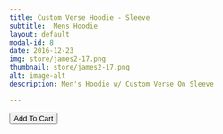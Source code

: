 ```yaml
---
title: Custom Verse Hoodie - Sleeve
subtitle:  Mens Hoodie
layout: default
modal-id: 8
date: 2016-12-23
img: store/james2-17.png
thumbnail: store/james2-17.png
alt: image-alt
description: Men's Hoodie w/ Custom Verse On Sleeve

---
```


<button
    type="button"
    class="snipcart-add-item btn btn-default"
    data-dismiss="modal"
    data-item-id="8"
    data-item-name="Custom Verse Hoodie - sleeve"
    data-item-price="40.00"
    data-item-weight="20"
        data-item-custom1-name="Custom Verse"
        data-item-custom1-required="true"
        data-item-custom2-name="Size"
        data-item-custom2-options="Small|Medium|Large|XL|XXL"
        data-item-custom2-value="Medium"
    data-item-url="/"
    data-item-image="/img/store/james2-17.png"
    data-item-description="Custom Verse Hoodie - sleeve">
        Add To Cart
</button>
